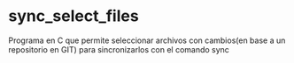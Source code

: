 # sync_select_files
Programa en C que permite seleccionar archivos con cambios(en base a un repositorio en GIT) para sincronizarlos con el comando sync
